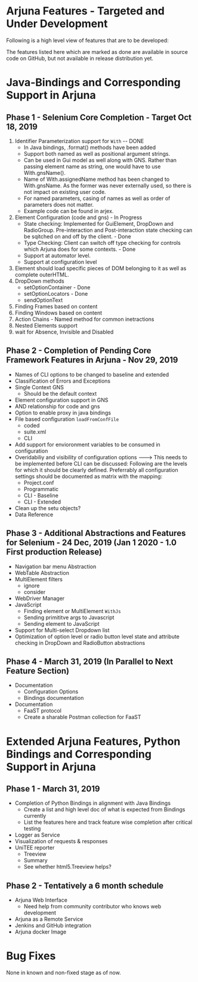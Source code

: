 # Arjuna Features - Targeted and Under Development
Following is a high level view of features that are to be developed:

The features listed here which are marked as done are available in source code on GitHub, but not available in release distribution yet.

# Java-Bindings and Corresponding Support in Arjuna

## Phase 1 - Selenium Core Completion - Target Oct 18, 2019
1. Identifier Parameterization support for `With` -- DONE
   * In Java bindings, .format() methods have been added
   * Support both named as well as positional argument strings.
   * Can be used in Gui model as well along with GNS. Rather than passing element name as string, one would have to use With.gnsName().
   * Name of With.assignedName method has been changed to With.gnsName. As the former was never externally used, so there is not impact on existing user code.
   * For named parameters, casing of names as well as order of parameters does not matter.
   * Example code can be found in arjex.
2. Element Configuration (code and gns) - In Progress
    * State checking: Implemented for GuiElement, DropDown and RadioGroup. Pre-interaction and Post-interaction state checking can be sqitched on and off by the client. - Done
    * Type Checking: Client can switch off type checking for controls which Arjuna does for some contexts. - Done
    * Support at automator level.
    * Support at configuration level
3. Element should load specific pieces of DOM belonging to it as well as complete outerHTML.
3. DropDown methods
    * setOptionContainer - Done
    * setOptionLocators - Done
    * sendOptionText
4. Finding Frames based on content
5. Finding Windows based on content
6. Action Chains - Named method for common inetractions
9. Nested Elements support
11. wait for Absence, Invisible and Disabled

## Phase 2 - Completion of Pending Core Framework Features in Arjuna - Nov 29, 2019
* Names of CLI options to be changed to baseline and extended
* Classification of Errors and Exceptions
* Single Context GNS
    * Should be the default context
* Element configuration support in GNS
* AND relationship for code and gns
* Option to enable proxy in java bindings
* File based configuration `loadFromConfFile`
    * coded 
    * suite.xml
    * CLI
* Add support for envioronment variables to be consumed in configuration
* Overidabiliy and visibility of configuration options ---> This needs to be implemented before CLI can be discussed: Following are the levels for which it should be clearly defined. Preferrably all configuration settings should be documented as matrix with the mapping:
    * Project.conf
    * Programmatic
    * CLI - Baseline
    * CLI - Extended
* Clean up the setu objects?
* Data Reference

## Phase 3 - Additional Abstractions and Features for Selenium - 24 Dec, 2019 (Jan 1 2020 - 1.0 First production Release)
* Navigation bar menu Abstraction
* WebTable Abstraction
* MultiElement filters
    * ignore
    * consider
* WebDriver Manager
* JavaScript 
    * Finding element or MultiElement `WithJs`
    * Sending primititve args to Javascript
    * Sending element to JavaScript
* Support for Multi-select Dropdown list
* Optimization of option level or radio button level state and attribute checking in DropDown and RadioButton abstractions

## Phase 4 - March 31, 2019 (In Parallel to Next Feature Section)
* Documentation
    * Configuration Options
    * Bindings documentation
* Documentation
    * FaaST protocol
    * Create a sharable Postman collection for FaaST
    
# Extended Arjuna Features, Python Bindings and Corresponding Support in Arjuna

## Phase 1 - March 31, 2019
* Completion of Python Bindings in alignment with Java Bindings
  * Create a list and high level doc of what is expected from Bindings currently
  * List the features here and track feature wise completion after critical testing
* Logger as Service
* Visualization of requests & responses
* UniTEE reporter
    * Treeview
    * Summary
    * See whether html5.Treeview helps?   
## Phase 2 - Tentatively a 6 month schedule
* Arjuna Web Interface 
    * Need help from community contributor who knows web development
* Arjuna as a Remote Service
* Jenkins and GitHub integration
* Arjuna docker Image

# Bug Fixes
None in known and non-fixed stage as of now.



